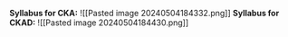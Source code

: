 **Syllabus for CKA:**
![[Pasted image 20240504184332.png]]
**Syllabus for CKAD:**
![[Pasted image 20240504184430.png]]
